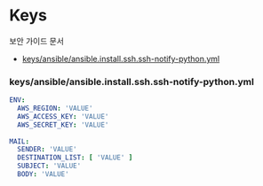 # Keys

보안 가이드 문서

- [keys/ansible/ansible.install.ssh.ssh-notify-python.yml](./README.md#keysansibleansibleinstallsshssh-notify-pythonyml)

### keys/ansible/ansible.install.ssh.ssh-notify-python.yml

```yml
ENV:
  AWS_REGION: 'VALUE'
  AWS_ACCESS_KEY: 'VALUE'
  AWS_SECRET_KEY: 'VALUE'
  
MAIL:
  SENDER: 'VALUE'
  DESTINATION_LIST: [ 'VALUE' ]
  SUBJECT: 'VALUE'
  BODY: 'VALUE'
```